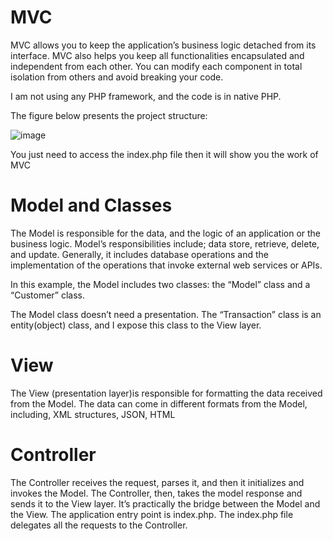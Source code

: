 # MVC
MVC allows you to keep the application’s business logic detached from its interface. MVC also helps you keep all functionalities encapsulated and independent from each other. You can modify each component in total isolation from others and avoid breaking your code.

I am not using any PHP framework, and the code is in native PHP.

The figure below presents the project structure:

![image](https://drive.google.com/uc?export=view&id=1SwnbN_p4HrrnE3ji3QWnRrW3OGXx5CVn)

You just need to access the index.php file then it will show you the work of MVC

# Model and Classes

The Model is responsible for the data, and the logic of an application or the business logic.
Model’s responsibilities include; data store, retrieve, delete, and update. Generally, it includes database operations and the implementation of the operations that invoke external web services or APIs.

In this example, the Model includes two classes:
the “Model” class and a “Customer” class.

The Model class doesn’t need a presentation. The “Transaction” class is an entity(object) class, and I expose this class to the View layer.


# View

The View (presentation layer)is responsible for formatting the data received from the Model. The data can come in different formats from the Model, including, XML structures, JSON, HTML


# Controller

The Controller receives the request, parses it, and then it initializes and invokes the Model. The Controller, then, takes the model response and sends it to the View layer. It’s practically the bridge between the Model and the View. The application entry point is index.php. The index.php file delegates all the requests to the Controller.